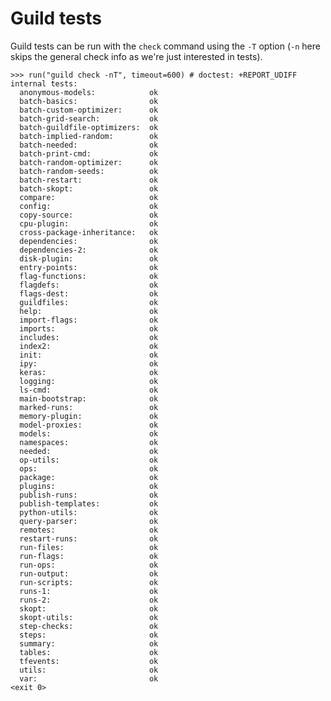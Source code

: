 # Guild tests

Guild tests can be run with the `check` command using the `-T` option
(`-n` here skips the general check info as we're just interested in
tests).

    >>> run("guild check -nT", timeout=600) # doctest: +REPORT_UDIFF
    internal tests:
      anonymous-models:            ok
      batch-basics:                ok
      batch-custom-optimizer:      ok
      batch-grid-search:           ok
      batch-guildfile-optimizers:  ok
      batch-implied-random:        ok
      batch-needed:                ok
      batch-print-cmd:             ok
      batch-random-optimizer:      ok
      batch-random-seeds:          ok
      batch-restart:               ok
      batch-skopt:                 ok
      compare:                     ok
      config:                      ok
      copy-source:                 ok
      cpu-plugin:                  ok
      cross-package-inheritance:   ok
      dependencies:                ok
      dependencies-2:              ok
      disk-plugin:                 ok
      entry-points:                ok
      flag-functions:              ok
      flagdefs:                    ok
      flags-dest:                  ok
      guildfiles:                  ok
      help:                        ok
      import-flags:                ok
      imports:                     ok
      includes:                    ok
      index2:                      ok
      init:                        ok
      ipy:                         ok
      keras:                       ok
      logging:                     ok
      ls-cmd:                      ok
      main-bootstrap:              ok
      marked-runs:                 ok
      memory-plugin:               ok
      model-proxies:               ok
      models:                      ok
      namespaces:                  ok
      needed:                      ok
      op-utils:                    ok
      ops:                         ok
      package:                     ok
      plugins:                     ok
      publish-runs:                ok
      publish-templates:           ok
      python-utils:                ok
      query-parser:                ok
      remotes:                     ok
      restart-runs:                ok
      run-files:                   ok
      run-flags:                   ok
      run-ops:                     ok
      run-output:                  ok
      run-scripts:                 ok
      runs-1:                      ok
      runs-2:                      ok
      skopt:                       ok
      skopt-utils:                 ok
      step-checks:                 ok
      steps:                       ok
      summary:                     ok
      tables:                      ok
      tfevents:                    ok
      utils:                       ok
      var:                         ok
    <exit 0>
